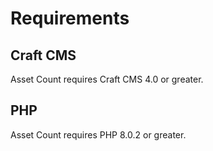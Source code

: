 # Requirements

## Craft CMS
Asset Count requires Craft CMS 4.0 or greater.

## PHP
Asset Count requires PHP 8.0.2 or greater.
